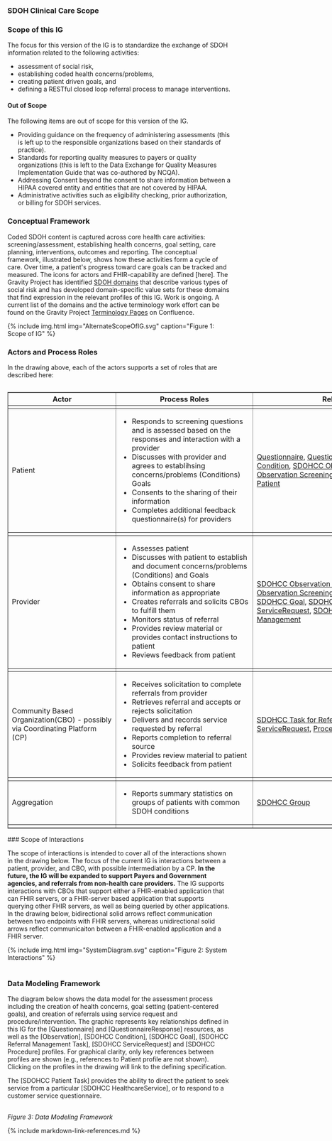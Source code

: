 ###  SDOH Clinical Care Scope
### Scope of this IG

The focus for this version of the IG is to standardize the exchange of SDOH information related to the following activities:

* assessment of social risk,
* establishing coded health concerns/problems,
* creating patient driven goals, and
* defining a RESTful closed loop referral process to manage interventions.

####  Out of Scope

The following items are out of scope for this version of the IG.

* Providing guidance on the frequency of administering assessments (this is left up to the responsible organizations based on their standards of practice).
* Standards for reporting quality measures to payers or quality organizations (this is left to the Data Exchange for Quality Measures Implementation Guide that was co-authored by NCQA).
* Addressing Consent beyond the consent to share information between a HIPAA covered entity and entities that are not covered by HIPAA.
* Administrative activities such as eligibility checking, prior authorization, or billing for SDOH services.

### Conceptual Framework

Coded SDOH content is captured across core health care activities: screening/assessment, establishing health concerns, goal setting, care planning, interventions, outcomes and reporting. The conceptual framework, illustrated below, shows how these activities form a cycle of care. Over time, a patient's progress toward care goals can be tracked and measured.    The icons for actors and FHIR-capability are defined [here]. The Gravity Project has identified [SDOH domains](ValueSet-SDOHCC-ValueSetSDOHCategory.html) that describe various types of social risk and has developed domain-specific value sets for these domains that find expression in the relevant profiles of this IG. Work is ongoing.  A current list of the domains and the active terminology work effort can be found on the Gravity Project [Terminology Pages](https://confluence.hl7.org/display/GRAV/Terminology+Workstream+Dashboard) on Confluence.

{% include img.html img="AlternateScopeOfIG.svg" caption="Figure 1: Scope of IG" %}

### Actors and Process Roles
In the drawing above, each of the actors supports a set of roles that are described here:
<br>


<table align="left" border="1" cellpadding="1" cellspacing="1" style="width:1000px;">
<thead>
<tr>
<th>Actor</th>
<th>Process Roles</th>
<th>Relevant Profiles</th>
</tr>
</thead>
<tbody>
<tr>
<td></td>
<td></td>
<td></td>
</tr>
<tr>
<td>Patient</td>
<td><ul><li>Responds to screening questions and is assessed based on the responses and interaction with a provider</li><li>Discusses with provider and agrees to establihsing concerns/problems (Conditions) Goals</li><li>Consents to the sharing of their information</li><li>Completes additional feedback questionnaire(s) for providers</li></ul></td>
<td><a href="https://www.hl7.org/fhir/questionnaire.html">Questionnaire</a>, <a href="https://www.hl7.org/fhir/questionnaireresponse.html">QuestionnaireResponse</a>,
<a href="StructureDefinition-SDOHCC-Condition.html">SDOHCC Condition</a>, <a href="StructureDefinition-SDOHCC-ObservationAssessment.html">SDOHCC Observation Assessment</a>, <a href="StructureDefinition-SDOHCC-ObservationScreeningResponse.html">SDOHCC Observation Screening Response</a>,<a href="StructureDefinition-SDOHCC-TaskForPatient.html">SDOHCC Task for Patient</a></td>
</tr>
<tr>
<td></td>
<td></td>
<td></td>
</tr>

<tr>
<td>Provider</td>
<td><ul><li>Assesses patient</li><li>Discusses with patient to establish and document concerns/problems (Conditions) and Goals</li><li>Obtains  consent to share information as appropriate</li><li>Creates referrals and solicits CBOs to fulfill them </li><li>Monitors status of referral</li><li>Provides review material or provides contact instructions to patient</li><li>Reviews feedback from patient</li></ul></td>
<td><a href="StructureDefinition-SDOHCC-ObservationAssessment.html">SDOHCC Observation Assessment</a>, <a href="StructureDefinition-SDOHCC-ObservationScreeningResponse.html">SDOHCC Observation Screening Response</a>, <a href="StructureDefinition-SDOHCC-Condition.html">SDOHCC Condition</a>, <a href="StructureDefinition-SDOHCC-Goal.html">SDOHCC Goal</a>, <a href="StructureDefinition-SDOHCC-Consent.html">SDOHCC Consent</a>, <a href="StructureDefinition-SDOHCC-ServiceRequest.html">SDOHCC ServiceRequest</a>, <a href="StructureDefinition-SDOHCC-TaskForReferralManagement.html">SDOHCC Task for Referral Management</a></td>
</tr>
<tr>
<td></td>
<td></td>
<td></td>
</tr>
<tr>
<td>Community Based Organization(CBO) -  possibly via Coordinating Platform (CP)</td>
<td><ul><li>Receives solicitation to complete referrals from provider</li><li>Retrieves referral and accepts or rejects solicitation</li><li>Delivers and records service requested by referral</li><li>Reports completion to referral source</li><li>Provides review material to patient</li><li>Solicits feedback from patient</li></ul></td>
<td><a href="StructureDefinition-SDOHCC-TaskForReferralManagement.html">SDOHCC Task for Referral Management</a>, <a href="StructureDefinition-SDOHCC-ServiceRequest.html">SDOHCC ServiceRequest</a>, <a href="StructureDefinition-SDOHCC-Procedure.html">Procedure</a>. <a href="StructureDefinition-SDOHCC-TaskForPatient.html">SDOHCC Task for Patient</a></td>
</tr>
<tr>
<td></td>
<td></td>
</tr>
<tr>
<td>Aggregation</td>
<td><ul><li>Reports summary statistics on groups of patients with common SDOH conditions</li></ul></td>
<td><a href="StructureDefinition-SDOHCC-Group.html">SDOHCC Group</a></td>
</tr>
<tr>
<td></td>
<td></td>
<td></td>
</tr>
</tbody>
</table>

<br>
### Scope of Interactions

The scope of interactions is intended to cover all of the interactions shown in the drawing below. The focus of the current IG is interactions between a patient, provider, and CBO, with possible intermediation by a CP. **In the future, the IG will be expanded to support Payers and Government agencies, and referrals from non-health care providers.**  The IG supports interactions with CBOs that support either a FHIR-enabled application that can FHIR servers, or a FHIR-server based application that supports querying other FHIR servers, as well as being queried by other applications.  In the drawing below, bidirectional solid arrows reflect communication between two endpoints with FHIR servers, whereas unidirectional solid arrows reflect communicaiton between a FHIR-enabled application and a FHIR server.

{% include img.html img="SystemDiagram.svg" caption="Figure 2: System Interactions" %}
<br>
<br>
### Data Modeling Framework
The diagram below shows the data model for the assessment process including the creation of health concerns, goal setting (patient-centered goals), and creation of referrals using service request and procedure/intervention. The graphic represents key relationships defined in this IG for the [Questionnaire] and  [QuestionnaireResponse] resources, as well as the [Observation], [SDOHCC Condition], [SDOHCC Goal], [SDOHCC Referral Management Task], [SDOHCC ServiceRequest] and [SDOHCC Procedure] profiles.   For graphical clarity, only key references between profiles are shown (e.g., references to Patient profile are not shown).   Clicking on the profiles in the drawing will link to the defining specification.

The [SDOHCC Patient Task] provides the ability to direct the patient to seek service from a particular [SDOHCC HealthcareService], or to respond to a customer service questionnaire.

<object data="FHIRModeling.svg" type="image/svg+xml"></object>
<br/>
*Figure 3: Data Modeling Framework*

{% include markdown-link-references.md %}